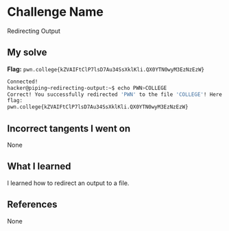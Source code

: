 # Challenge Name
Redirecting Output

## My solve
**Flag:** `pwn.college{kZVAIFtClP7lsD7Au34SsXklKli.QX0YTN0wyM3EzNzEzW}`

```bash
Connected!
hacker@piping~redirecting-output:~$ echo PWN>COLLEGE
Correct! You successfully redirected 'PWN' to the file 'COLLEGE'! Here is your
flag:
pwn.college{kZVAIFtClP7lsD7Au34SsXklKli.QX0YTN0wyM3EzNzEzW}
```
## Incorrect tangents I went on
None

## What I learned
I learned how to redirect an output to a file.

## References 
None
